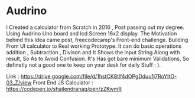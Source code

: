 # Audrino
I Created a calculator from Scratch in 2016 , Post passing out my degree. Using Audrino Uno board and lcd Screen 16x2 display. The Motivation behind this Idea came post, freecodecamp's Front-end challenge. Building From UI calculator to Real working Prototype. It can do basic operations addition , Subtraction , Divison and It Shows the input String Along with result, So As to Avoid Confusion. It's Has got bare minimum Validations, So definetly not a good one to keep on your desk for daily Stuff : ).

Link : https://drive.google.com/file/d/1hstCK8tlf4dOPgDduu1j7RoYItO-03_Z/view
Front End JS Calculator : https://codepen.io/shailendranag/pen/zZKwmR
